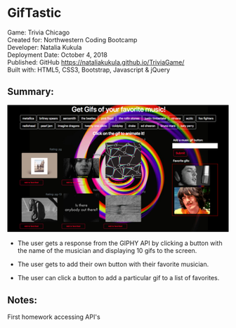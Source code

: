 # GifTastic

Game: Trivia Chicago \
Created for: Northwestern Coding Bootcamp \
Developer: Natalia Kukula \
Deployment Date:  October 4, 2018 \
Published: GitHub <https://nataliakukula.github.io/TriviaGame/> \
Built with: HTML5, CSS3, Bootstrap, Javascript & jQuery

## Summary: 

![GifTastic](assets/images/gif-tastic.jpeg)

* The user gets a response from the GIPHY API by clicking a button with the name of the musician and displaying 10 gifs to the screen.

* The user gets to add their own button with their favorite musician.

* The user can click a button to add a particular gif to a list of favorites.

## Notes:

First homework accessing API's
